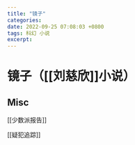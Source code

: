 ```yaml
---
title: "镜子"
categories: 
date: 2022-09-25 07:08:03 +0800
tags: 科幻 小说
excerpt: 
---
```







# 镜子（[[刘慈欣]]小说）


## Misc

[[少数派报告]]

[[疑犯追踪]]




